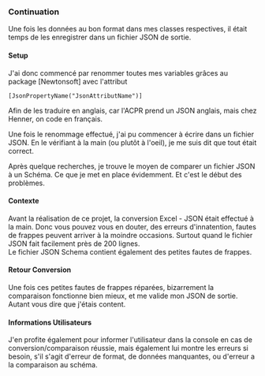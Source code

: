 ### Continuation

Une fois les données au bon format dans mes classes respectives, il était temps de les enregistrer dans un fichier JSON de sortie.

#### Setup

J'ai donc commencé par renommer toutes mes variables grâces au package [Newtonsoft] avec l'attribut 
```
[JsonPropertyName("JsonAttributName")]
```
Afin de les traduire en anglais, car l'ACPR prend un JSON anglais, mais chez Henner, on code en français.

Une fois le renommage effectué, j'ai pu commencer à écrire dans un fichier JSON. En le vérifiant à la main (ou plutôt à l'oeil), je me suis dit que tout était correct. 

Après quelque recherches, je trouve le moyen de comparer un fichier JSON à un Schéma. Ce que je met en place évidemment. Et c'est le début des problèmes.

#### Contexte

Avant la réalisation de ce projet, la conversion Excel - JSON était effectué à la main. Donc vous pouvez vous en douter, des erreurs d'innatention, fautes de frappes peuvent arriver à la moindre occasions. Surtout quand le fichier JSON fait facilement près de 200 lignes.\
Le fichier JSON Schema contient également des petites fautes de frappes.

#### Retour Conversion

Une fois ces petites fautes de frappes réparées, bizarrement la comparaison fonctionne bien mieux, et me valide mon JSON de sortie.
Autant vous dire que j'étais content.

#### Informations Utilisateurs

J'en profite également pour informer l'utilisateur dans la console en cas de conversion/comparaison réussie, mais également lui montre les erreurs si besoin, s'il s'agit d'erreur de format, de données manquantes, ou d'erreur a la comparaison au schéma.
